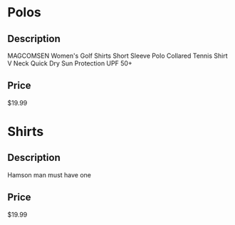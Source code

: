 # Polos
## Description
MAGCOMSEN Women's Golf Shirts Short Sleeve Polo Collared Tennis Shirt V Neck Quick Dry Sun Protection UPF 50+
## Price
$19.99

# Shirts
## Description
Hamson man must have one
## Price
$19.99